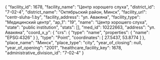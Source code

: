 {
    "facility_id": 1678,
    "facility_name": "Центр хорошего слуха",
    "district_id": "7-02-4",
    "district_name": "Октябрьский район, Минск",
    "facility_url": "centr-sluha-1.by",
    "facility_address": "ул. Авакяна",
    "facility_type": "Медицинский центр",
    "ap_1": "19",
    "name": "Центр хорошего слуха",
    "state": "public institution",
    "stats": [],
    "med_id": 10222663,
    "address": "ул. Авакяна",
    "coord_x_y": {
        "crs": {
            "type": "name",
            "properties": {
                "name": "EPSG:4326"
            }
        },
        "type": "Point",
        "coordinates": [
            27.5437,
            53.8774
        ]
    },
    "place_name": "Минск",
    "place_type": "city",
    "year_of_closing": null,
    "year_of_opening": "2001",
    "healthcare_facility_key": 1678,
    "administrative_division_id": "7-02-4"
}